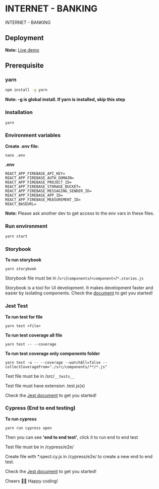 # INTERNET - BANKING
INTERNET - BANKING

## Deployment
**Note:** [Live demo](https://eightbank.netlify.app/)

## Prerequisite

### yarn

```bash
npm install -g yarn
```
**Note: -g is global install. If yarn is installed, skip this step**

### Installation

```bash
yarn
```

### Environment variables
**Create .env file:**
```
nano .env
```
**.env**
```
REACT_APP_FIREBASE_API_KEY=
REACT_APP_FIREBASE_AUTH_DOMAIN=
REACT_APP_FIREBASE_PROJECT_ID=
REACT_APP_FIREBASE_STORAGE_BUCKET=
REACT_APP_FIREBASE_MESSAGING_SENDER_ID=
REACT_APP_FIREBASE_APP_ID=
REACT_APP_FIREBASE_MEASUREMENT_ID=
REACT_BASEURL=
```
**Note:** Please ask another dev to get access to the env vars in these files.

### Run environment

```bash
yarn start
```

### Storybook
**To run storybook**

```
yarn storybook
```
Storybook file must be in /`src`/`components`/`<component>`/`*.stories.js`

Storybook is a tool for UI development. It makes development faster and easier by isolating components.
Check the [document](https://storybook.js.org/docs/react/get-started/introduction) to get you started!

### Jest Test

**To run test for file**
```
yarn test <file>
```
**To run test coverage all file**
```
yarn test -- --coverage
```
**To run test coverage only components folder**
```
yarn test -u -- --coverage --watchAll=false --collectCoverageFrom="./src/components/**/*.js"
```

Test file must be in /src/`__tests__`

Test file must have extension .test.js(x)

Check the [Jest document](https://jestjs.io/docs/getting-started) to get you started!

### Cypress (End to end testing)
**To run cypress**
```
yarn run cypress open
```
Then you can see **'end to end test'**, click it to run end to end test

Test file must be in /cypress/e2e/

Create file with *.spect.cy.js in /cypress/e2e/ to create a new end to end test.
 
Check the [Jest document](https://docs.cypress.io/guides/getting-started/installing-cypress) to get you started!

Cheers 🍺🍺
Happy coding!
